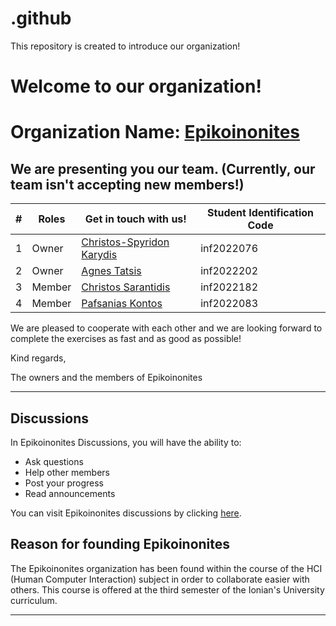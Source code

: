 # .github
This repository is created to introduce our organization!


# Welcome to our organization!

# Organization Name: [Epikoinonites](https://github.com/Epikoinonites)

## We are presenting you our team. (Currently, our team isn't accepting new members!)

| # |   Roles   |  Get in touch with us! | Student Identification Code |
| ------------- | ------------- | -------- | -------- |
| 1 |     Owner       | [Christos-Spyridon Karydis](https://github.com/chriskarydis)  | inf2022076 |
| 2 |     Owner      | [Agnes Tatsis](https://github.com/AgnesTatsis)   | inf2022202 |
| 3 |     Member      | [Christos Sarantidis](https://github.com/ChristoSarantidis)      | inf2022182 |
| 4 |     Member      | [Pafsanias Kontos](https://github.com/PafsaniasKontos)     | inf2022083 |

We are pleased to cooperate with each other and we are looking forward to complete the exercises as fast and as good as possible!

Kind regards,

The owners and the members of Epikoinonites

---

## Discussions
In Epikoinonites Discussions, you will have the ability to:
- Ask questions
- Help other members 
- Post your progress
- Read announcements

You can visit Epikoinonites discussions by clicking [here](https://github.com/orgs/Epikoinonites/discussions).

## Reason for founding Epikoinonites
The Epikoinonites organization has been found within the course of the HCI (Human Computer Interaction) subject in order to collaborate easier with others. This course is offered at the third semester of the Ionian's University curriculum.

---
